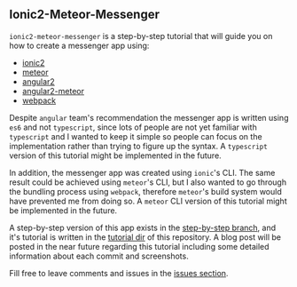 Ionic2-Meteor-Messenger
-----------------------

`ionic2-meteor-messenger` is a step-by-step tutorial that will guide you on how to create a messenger app using:

- [ionic2](http://ionicframework.com/docs/v2/)
- [meteor](https://www.meteor.com/)
- [angular2](https://angular.io/)
- [angular2-meteor](https://www.angular-meteor.com/angular2)
- [webpack](https://www.webpac.com/)

Despite `angular` team's recommendation the messenger app is written using `es6` and not `typescript`, since lots of people are not yet familiar with `typescript` and I wanted to keep it simple so people can focus on the implementation rather than trying to figure up the syntax. A `typescript` version of this tutorial might be implemented in the future.

In addition, the messenger app was created using `ionic`'s CLI. The same result could be achieved using `meteor`'s CLI, but I also wanted to go through the bundling process using `webpack`, therefore `meteor`'s build system would have prevented me from doing so. A `meteor` CLI version of this tutorial might be implemented in the future.

A step-by-step version of this app exists in the [step-by-step branch](https://github.com/DAB0mB/ionic2-meteor-messenger/tree/step-by-step), and it's tutorial is written in the [tutorial dir](https://github.com/DAB0mB/ionic2-meteor-messenger/tree/master/tutorial) of this repository. A blog post will be posted in the near future regarding this tutorial including some detailed information about each commit and screenshots.

Fill free to leave comments and issues in the [issues section](https://github.com/DAB0mB/ionic2-meteor-messenger/issues).